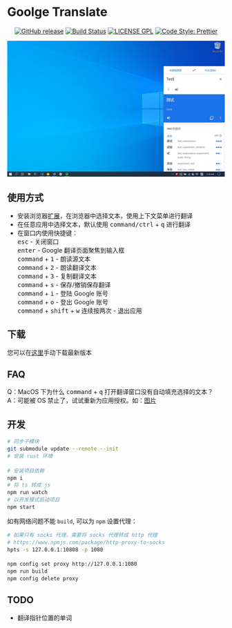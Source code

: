 # Goolge Translate
<p align="center">
  <a href="https://github.com/mantou132/GoogleTranslate/releases"><img alt="GitHub release" src="https://img.shields.io/github/release/mantou132/GoogleTranslate.svg?style=for-the-badge"></a>
  <a href="https://travis-ci.org/mantou132/GoogleTranslate"><img alt="Build Status" src="https://img.shields.io/travis/mantou132/GoogleTranslate/google-webapp.svg?style=for-the-badge"></a>
  <a href="./LICENSE"><img alt="LICENSE GPL" src="https://img.shields.io/badge/license-gpl-yellow.svg?style=for-the-badge"></a>
  <a href="https://github.com/prettier/prettier"><img alt="Code Style: Prettier" src="https://img.shields.io/badge/code_style-prettier-ff69b4.svg?style=for-the-badge"></a>
</p>
<img alt="应用程序主界面" src="./screenshot/windows.jpg">

## 使用方式

- 安装浏览器[扩展](https://github.com/mantou132/CallGoogleTranslate)，在浏览器中选择文本，使用上下文菜单进行翻译
- 在任意应用中选择文本，默认使用 <kbd>command/ctrl</kbd> + <kbd>q</kbd> 进行翻译
- 在窗口内使用快捷键：<br>
  <kbd>esc</kbd> - 关闭窗口<br>
  <kbd>enter</kbd> - Google 翻译页面聚焦到输入框<br>
  <kbd>command</kbd> + <kbd>1</kbd> - 朗读源文本<br>
  <kbd>command</kbd> + <kbd>2</kbd> - 朗读翻译文本<br>
  <kbd>command</kbd> + <kbd>3</kbd> - 复制翻译文本<br>
  <kbd>command</kbd> + <kbd>s</kbd> - 保存/撤销保存翻译<br>
  <kbd>command</kbd> + <kbd>i</kbd> - 登陆 Google 账号<br>
  <kbd>command</kbd> + <kbd>o</kbd> - 登出 Google 账号<br>
  <kbd>command</kbd> + <kbd>shift</kbd> + <kbd>w</kbd> 连续按两次 - 退出应用

## 下载

您可以在[这里](https://github.com/mantou132/GoogleTranslate/releases/latest)手动下载最新版本

## FAQ

Q：MacOS 下为什么 <kbd>command</kbd> + <kbd>q</kbd> 打开翻译窗口没有自动填充选择的文本？<br>
A：可能被 OS 禁止了，试试重新为应用授权。如：<a href="./screenshot/macos-preference.png">图片</a>

## 开发

```bash
# 同步子模块
git submodule update --remote --init
# 安装 rust 环境

# 安装项目依赖
npm i
# 将 ts 转成 js
npm run watch
# 以开发模式启动项目
npm start
```

如有网络问题不能 `build`, 可以为 `npm` 设置代理：

```bash
# 如果只有 socks 代理，需要将 socks 代理转成 http 代理
# https://www.npmjs.com/package/http-proxy-to-socks
hpts -s 127.0.0.1:10808 -p 1080

npm config set proxy http://127.0.0.1:1080
npm run build
npm config delete proxy
```

## TODO

- 翻译指针位置的单词
